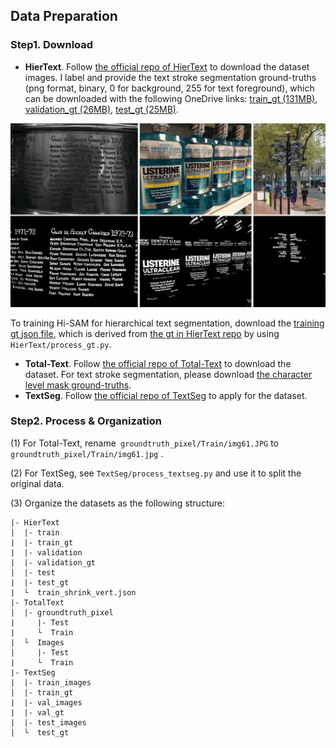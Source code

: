 ## Data Preparation

### Step1. Download

- **HierText**. Follow [the official repo of HierText](https://github.com/google-research-datasets/hiertext) to download  the dataset images. I label and provide the text stroke segmentation ground-truths (png format, binary, 0 for background, 255 for text foreground), which can be downloaded with the following OneDrive links: [train_gt (131MB)](https://1drv.ms/u/s!AimBgYV7JjTlgcorK9fmoBp7QImvww?e=zRiNKL), [validation_gt (26MB)](https://1drv.ms/u/s!AimBgYV7JjTlgcooQOfgKDidqWvrAw?e=7NCHiC), [test_gt (25MB)](https://1drv.ms/u/s!AimBgYV7JjTlgcopZbsovlW6JVjomA?e=qw8Dht).

![example](HierText/example.gif)

To training Hi-SAM for hierarchical text segmentation, download the [training gt json file](https://1drv.ms/u/s!AimBgYV7JjTlgctgYM0CKmQuMfwk8Q?e=Z8e4eb), which is derived from [the gt in HierText repo](https://github.com/google-research-datasets/hiertext/tree/main/gt) by using `HierText/process_gt.py`.

- **Total-Text**. Follow [the official repo of Total-Text](https://github.com/cs-chan/Total-Text-Dataset) to download the dataset. For text stroke segmentation, please download [the character level mask ground-truths](https://github.com/cs-chan/Total-Text-Dataset/tree/master/Groundtruth/Pixel/Character%20Level%20Mask).
- **TextSeg**. Follow [the official repo of TextSeg](https://github.com/SHI-Labs/Rethinking-Text-Segmentation) to apply for the dataset.

### Step2. Process & Organization

(1) For Total-Text, rename` groundtruth_pixel/Train/img61.JPG` to ` groundtruth_pixel/Train/img61.jpg` .

(2) For TextSeg, see `TextSeg/process_textseg.py` and use it to split the original data.

(3) Organize the datasets as the following structure:

```
|- HierText
|  |- train
|  |- train_gt
|  |- validation
|  |- validation_gt
|  |- test
|  |- test_gt
|  └  train_shrink_vert.json
|- TotalText
|  |- groundtruth_pixel
|     |- Test
|     └  Train
|  └  Images
|     |- Test
|     └  Train
|- TextSeg
|  |- train_images
|  |- train_gt
|  |- val_images
|  |- val_gt
|  |- test_images
|  └  test_gt
```